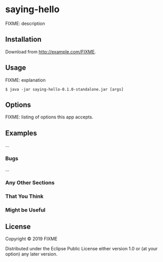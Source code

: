 # saying-hello

FIXME: description

## Installation

Download from http://example.com/FIXME.

## Usage

FIXME: explanation

    $ java -jar saying-hello-0.1.0-standalone.jar [args]

## Options

FIXME: listing of options this app accepts.

## Examples

...

### Bugs

...

### Any Other Sections
### That You Think
### Might be Useful

## License

Copyright © 2019 FIXME

Distributed under the Eclipse Public License either version 1.0 or (at
your option) any later version.
